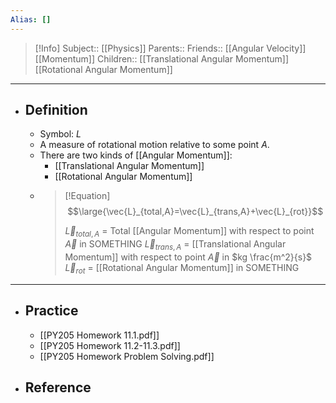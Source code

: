 ```yaml
---
Alias: []
---
```

> [!Info]
> Subject:: [[Physics]]
> Parents:: 
> Friends:: [[Angular Velocity]] [[Momentum]]
> Children:: [[Translational Angular Momentum]] [[Rotational Angular Momentum]]
---
- ## Definition
	- Symbol: $L$
	- A measure of rotational motion relative to some point $A$.
	- There are two kinds of [[Angular Momentum]]:
		- [[Translational Angular Momentum]]
		- [[Rotational Angular Momentum]]
	- > [!Equation]
	  > $$\large{\vec{L}_{total,A}=\vec{L}_{trans,A}+\vec{L}_{rot}}$$
	  > 
	  > $\vec{L}_{total,A}$ = Total [[Angular Momentum]] with respect to point $\vec{A}$ in SOMETHING
	  > $\vec{L}_{trans,A}$ = [[Translational Angular Momentum]] with respect to point $\vec{A}$ in $kg \frac{m^2}{s}$
	  > $\vec{L}_{rot}$ = [[Rotational Angular Momentum]] in SOMETHING
---
- ## Practice
	- [[PY205 Homework 11.1.pdf]]
	- [[PY205 Homework 11.2-11.3.pdf]]
	- [[PY205 Homework Problem Solving.pdf]]
- ## Reference